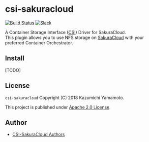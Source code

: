 # csi-sakuracloud

[![Build Status](https://travis-ci.org/sacloud/csi-sakuracloud.svg?branch=master)](https://travis-ci.org/sacloud/csi-sakuracloud)
[![Slack](https://slack.usacloud.jp/badge.svg)](https://slack.usacloud.jp/)  

A Container Storage Interface ([CSI](https://github.com/container-storage-interface/spec)) Driver for SakuraCloud.  
This plugin allows you to use NFS storage on [SakuraCloud](https://cloud.sakura.ad.jp) with your preferred Container Orchestrator.

## Install

[TODO]

## License

 `csi-sakuracloud` Copyright (C) 2018 Kazumichi Yamamoto.

  This project is published under [Apache 2.0 License](LICENSE.txt).
  
## Author

  * [CSI-SakuraCloud Authors](AUTHORS)

